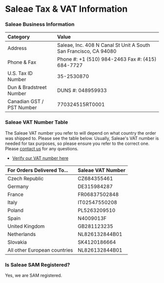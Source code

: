 # Saleae Tax & VAT Information

### Saleae Business Information

| Category | Value |
| :--- | :--- |
| Address | Saleae, Inc. 408 N Canal St Unit A  South San Francisco, CA 94080 |
| Phone & Fax | Phone \#: +1 \(510\) 984-2463 Fax \#: \(415\) 684-7727 |
| U.S. Tax ID Number | 35-2530870 |
| Dun & Bradstreet Number | DUNS \#: 048959933 |
| Canadian GST / PST Number | 770324515RT0001 |

### Saleae VAT Number Table

The Saleae VAT number you refer to will depend on what country the order was shipped to. Please see the table below. Usually, Saleae's VAT number is needed for tax purposes, so please ensure you refer to the correct one. Please [contact us](https://contact.saleae.com/hc/en-us/requests/new) for any questions.

* [Verify our VAT number here](http://ec.europa.eu/taxation_customs/vies/vatResponse.html)

| For Orders Delivered To... | Saleae VAT Number |
| :--- | :--- |
| Czech Republic | CZ684355461 |
| Germany | DE315984287 |
| France | FR06837502848 |
| Italy | IT02547550208 |
| Poland | PL5263209510 |
| Spain | N4009013F |
| United Kingdom | GB281123235 |
| Netherlands | NL826132844B01 |
| Slovakia | SK4120186664 |
| All other European countries | NL826132844B01 |

### Is Saleae SAM Registered?

Yes, we are SAM registered.



